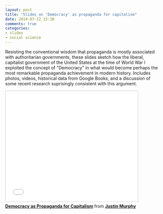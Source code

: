 ```yaml
---
layout: post
title: "Slides on 'Democracy' as propaganda for capitalism"
date: 2014-07-12 15:30
comments: true
categories:
- slides
- social science
---
```


Resisting the conventional wisdom that propaganda is mostly associated with authoritarian governments, these slides sketch how the liberal, capitalist government of the United States at the time of World War I exploited the concept of "Democracy" in what would become perhaps the most remarkable propaganda achievement in modern history. Includes photos, videos, historical data from Google Books, and a discussion of some recent research suprisingly consistent with this argument.


<iframe src="//www.slideshare.net/slideshow/embed_code/36951992" width="425" height="355" frameborder="0" marginwidth="0" marginheight="0" scrolling="no" style="border:1px solid #CCC; border-width:1px; margin-bottom:5px; max-width: 100%;" allowfullscreen> </iframe> <div style="margin-bottom:5px"> <strong> <a href="//www.slideshare.net/jmrphy/propaganda-slides" title="Democracy as Propaganda for Capitalism" target="_blank">Democracy as Propaganda for Capitalism</a> </strong> from <strong><a href="//www.slideshare.net/jmrphy" target="_blank">Justin Murphy</a></strong> </div>

